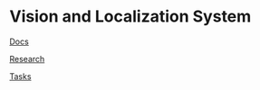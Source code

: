 # Vision and Localization System

[Docs](https://drive.google.com/drive/folders/1FFc76mLBjLDqOVcOISiU5b74-_ifh1uT?usp=sharing)

[Research](https://docs.google.com/document/d/1KVs1DiTzOHiJr2aES5Mj-sgBKcCc7d4BxnsbMdVhXTE/edit?usp=sharing)

[Tasks](https://linear.app/robosoccer/project/v1-perception-e54d4e49b0fa/issues?layout=list&ordering=manual&orderingDirection=asc&grouping=projectMilestone&subGrouping=none&showCompletedIssues=all&showSubIssues=true&showTriageIssues=false)
